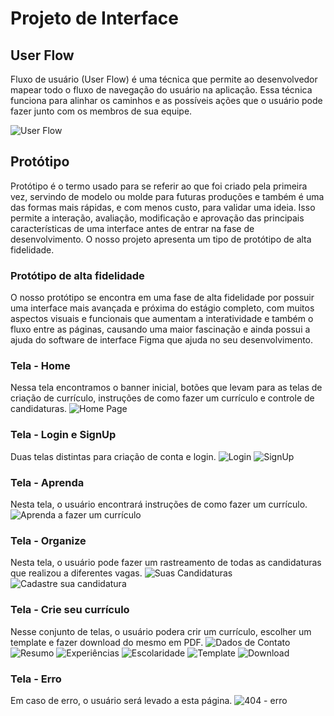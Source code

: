 
# Projeto de Interface

## User Flow

Fluxo de usuário (User Flow) é uma técnica que permite ao desenvolvedor mapear todo o fluxo de navegação do usuário na aplicação. Essa técnica funciona para alinhar os caminhos e as possíveis ações que o usuário pode fazer junto com os membros de sua equipe.

![User Flow](https://github.com/ICEI-PUC-Minas-PMV-ADS/pmv-ads-2024-1-e1-proj-web-t8-pmv-ads-2024-1-e1-proj-curriculo-ideal/blob/main/documentos/img/user-flow.png)

## Protótipo

Protótipo é o termo usado para se referir ao que foi criado pela primeira vez, servindo de modelo ou molde para futuras produções e também é uma das formas mais rápidas, e com menos custo, para validar uma ideia. Isso permite a interação, avaliação, modificação e aprovação das principais características de uma interface antes de entrar na fase de desenvolvimento. O nosso projeto apresenta um tipo de protótipo de alta fidelidade.

### Protótipo de alta fidelidade

O nosso protótipo se encontra em uma fase de alta fidelidade por possuir uma interface mais avançada e próxima do estágio completo, com muitos aspectos visuais e funcionais que aumentam a interatividade e também o fluxo entre as páginas, causando uma maior fascinação e ainda possui a ajuda do software de interface Figma que ajuda no seu desenvolvimento. 

### Tela - Home
Nessa tela encontramos o banner inicial, botões que levam para as telas de criação de currículo, instruções de como fazer um currículo e controle de candidaturas. 
![Home Page](https://github.com/ICEI-PUC-Minas-PMV-ADS/pmv-ads-2024-1-e1-proj-web-t8-pmv-ads-2024-1-e1-proj-curriculo-ideal/blob/main/documentos/img/Home.png)

### Tela - Login e SignUp
Duas telas distintas para criação de conta e login.
![Login](https://github.com/ICEI-PUC-Minas-PMV-ADS/pmv-ads-2024-1-e1-proj-web-t8-pmv-ads-2024-1-e1-proj-curriculo-ideal/blob/main/documentos/img/Login.png)
![SignUp](https://github.com/ICEI-PUC-Minas-PMV-ADS/pmv-ads-2024-1-e1-proj-web-t8-pmv-ads-2024-1-e1-proj-curriculo-ideal/blob/main/documentos/img/Sign%20up.png)

### Tela - Aprenda
Nesta tela, o usuário encontrará instruções de como fazer um currículo.
![Aprenda a fazer um currículo](https://github.com/ICEI-PUC-Minas-PMV-ADS/pmv-ads-2024-1-e1-proj-web-t8-pmv-ads-2024-1-e1-proj-curriculo-ideal/blob/main/documentos/img/Como-fazer-curriculo.png)

### Tela - Organize
Nesta tela, o usuário pode fazer um rastreamento de todas as candidaturas que realizou a diferentes vagas.
![Suas Candidaturas](https://github.com/ICEI-PUC-Minas-PMV-ADS/pmv-ads-2024-1-e1-proj-web-t8-pmv-ads-2024-1-e1-proj-curriculo-ideal/blob/main/documentos/img/Gerencie-suas-candidaturas.png)
![Cadastre sua candidatura](https://github.com/ICEI-PUC-Minas-PMV-ADS/pmv-ads-2024-1-e1-proj-web-t8-pmv-ads-2024-1-e1-proj-curriculo-ideal/blob/main/documentos/img/Cadastre-sua-candidatura.png)

### Tela - Crie seu currículo
Nesse conjunto de telas, o usuário podera crir um currículo, escolher um template e fazer download do mesmo em PDF.
![Dados de Contato](https://github.com/ICEI-PUC-Minas-PMV-ADS/pmv-ads-2024-1-e1-proj-web-t8-pmv-ads-2024-1-e1-proj-curriculo-ideal/blob/main/documentos/img/Faca-seu-curriculo-dados.png)
![Resumo](https://github.com/ICEI-PUC-Minas-PMV-ADS/pmv-ads-2024-1-e1-proj-web-t8-pmv-ads-2024-1-e1-proj-curriculo-ideal/blob/main/documentos/img/Faca-seu-curriculo-resumo.png)
![Experiências](https://github.com/ICEI-PUC-Minas-PMV-ADS/pmv-ads-2024-1-e1-proj-web-t8-pmv-ads-2024-1-e1-proj-curriculo-ideal/blob/main/documentos/img/Faca-seu-curriculo-experiencias.png)
![Escolaridade](https://github.com/ICEI-PUC-Minas-PMV-ADS/pmv-ads-2024-1-e1-proj-web-t8-pmv-ads-2024-1-e1-proj-curriculo-ideal/blob/main/documentos/img/Faca-seu-curriculo-escolaridade.png)
![Template](https://github.com/ICEI-PUC-Minas-PMV-ADS/pmv-ads-2024-1-e1-proj-web-t8-pmv-ads-2024-1-e1-proj-curriculo-ideal/blob/main/documentos/img/Faca-seu-curriculo-escolha%20template.png)
![Download](https://github.com/ICEI-PUC-Minas-PMV-ADS/pmv-ads-2024-1-e1-proj-web-t8-pmv-ads-2024-1-e1-proj-curriculo-ideal/blob/main/documentos/img/Faca-seu-curriculo-download.png)

### Tela - Erro
Em caso de erro, o usuário será levado a esta página.
![404 - erro](https://github.com/ICEI-PUC-Minas-PMV-ADS/pmv-ads-2024-1-e1-proj-web-t8-pmv-ads-2024-1-e1-proj-curriculo-ideal/blob/main/documentos/img/Pagina-de-erro.png)


